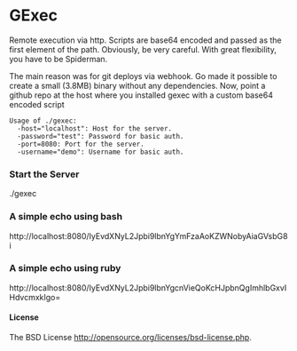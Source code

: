 GExec
=======

Remote execution via http. Scripts are base64 encoded and passed as the first element of the path. Obviously, be very careful. With great flexibility, you have to be Spiderman.

The main reason was for git deploys via webhook. Go made it possible to create a small (3.8MB) binary without any dependencies. Now, point a github repo at the host where you installed gexec with a custom base64 encoded script

	Usage of ./gexec:
	  -host="localhost": Host for the server.
	  -password="test": Password for basic auth.
	  -port=8080: Port for the server.
	  -username="demo": Username for basic auth.

### Start the Server
./gexec

### A simple echo using bash
http://localhost:8080/IyEvdXNyL2Jpbi9lbnYgYmFzaAoKZWNobyAiaGVsbG8i

### A simple echo using ruby
http://localhost:8080/IyEvdXNyL2Jpbi9lbnYgcnVieQoKcHJpbnQgImhlbGxvIHdvcmxkIgo=

#### License
The BSD License http://opensource.org/licenses/bsd-license.php.
